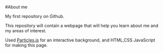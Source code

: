 #About me

My first repository on Github.

This repository will contain a webpage that will help you learn about me and my areas of interest.

Used <a href="https://github.com/VincentGarreau/particles.js/">Particles.js</a> for an interactive background, and HTML,CSS JavaScript for making this page.



